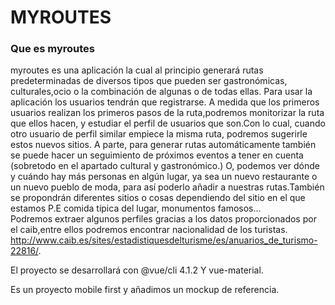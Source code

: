 # MYROUTES

### Que es myroutes

myroutes es una aplicación la cual al principio generará rutas predeterminadas de diversos tipos que pueden ser gastronómicas, culturales,ocio o la combinación de algunas o de todas ellas. Para usar la aplicación los usuarios tendrán que registrarse. A medida que los primeros usuarios realizan los primeros pasos de la ruta,podremos monitorizar la ruta que ellos hacen, y  estudiar el perfil de usuarios que son.Con lo cual, cuando otro usuario de perfil similar empiece la misma ruta, podremos sugerirle estos nuevos sitios. A parte, para generar rutas automáticamente también se puede hacer un seguimiento de próximos eventos a tener en cuenta (sobretodo en el apartado cultural y gastronómico.) O, podemos ver dónde y cuándo hay más personas en algún lugar, ya sea un nuevo restaurante o un nuevo pueblo de moda, para así poderlo añadir a nuestras rutas.También se propondrán diferentes sitios o cosas dependiendo del sitio en el que estamos P.E comida típica del lugar, monumentos famosos...  
Podremos extraer algunos  perfiles gracias a los datos proporcionados por el caib,entre ellos podremos encontrar nacionalidad de los turistas. http://www.caib.es/sites/estadistiquesdelturisme/es/anuarios_de_turismo-22816/.

El proyecto se desarrollará con @vue/cli 4.1.2 Y vue-material.

Es un proyecto mobile first y añadimos un mockup de referencia.
